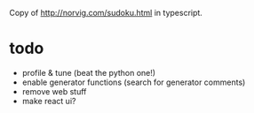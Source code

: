 Copy of http://norvig.com/sudoku.html in typescript.

# todo
- profile & tune (beat the python one!)
- enable generator functions (search for generator comments)
- remove web stuff
- make react ui?
